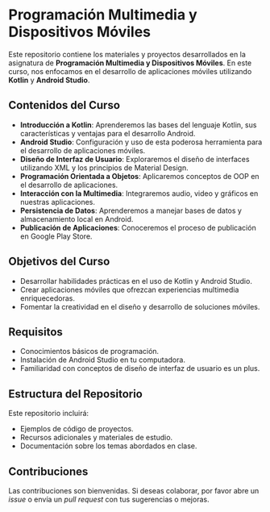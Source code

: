 # Programación Multimedia y Dispositivos Móviles

Este repositorio contiene los materiales y proyectos desarrollados en la asignatura de **Programación Multimedia y Dispositivos Móviles**. En este curso, nos enfocamos en el desarrollo de aplicaciones móviles utilizando **Kotlin** y **Android Studio**.

## Contenidos del Curso

- **Introducción a Kotlin**: Aprenderemos las bases del lenguaje Kotlin, sus características y ventajas para el desarrollo Android.
- **Android Studio**: Configuración y uso de esta poderosa herramienta para el desarrollo de aplicaciones móviles.
- **Diseño de Interfaz de Usuario**: Exploraremos el diseño de interfaces utilizando XML y los principios de Material Design.
- **Programación Orientada a Objetos**: Aplicaremos conceptos de OOP en el desarrollo de aplicaciones.
- **Interacción con la Multimedia**: Integraremos audio, video y gráficos en nuestras aplicaciones.
- **Persistencia de Datos**: Aprenderemos a manejar bases de datos y almacenamiento local en Android.
- **Publicación de Aplicaciones**: Conoceremos el proceso de publicación en Google Play Store.

## Objetivos del Curso

- Desarrollar habilidades prácticas en el uso de Kotlin y Android Studio.
- Crear aplicaciones móviles que ofrezcan experiencias multimedia enriquecedoras.
- Fomentar la creatividad en el diseño y desarrollo de soluciones móviles.

## Requisitos

- Conocimientos básicos de programación.
- Instalación de Android Studio en tu computadora.
- Familiaridad con conceptos de diseño de interfaz de usuario es un plus.

## Estructura del Repositorio

Este repositorio incluirá:

- Ejemplos de código de proyectos.
- Recursos adicionales y materiales de estudio.
- Documentación sobre los temas abordados en clase.

## Contribuciones

Las contribuciones son bienvenidas. Si deseas colaborar, por favor abre un *issue* o envía un *pull request* con tus sugerencias o mejoras.
